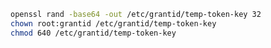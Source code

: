 ﻿```sh
openssl rand -base64 -out /etc/grantid/temp-token-key 32
chown root:grantid /etc/grantid/temp-token-key
chmod 640 /etc/grantid/temp-token-key
```
